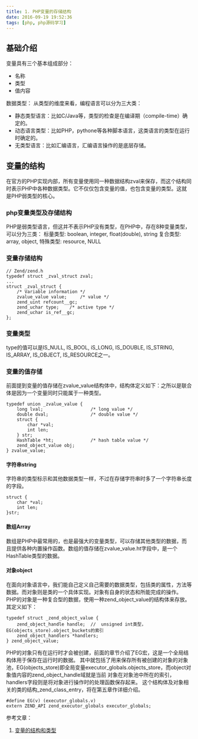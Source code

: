 ```yaml
---
title: 1. PHP变量的存储结构
date: 2016-09-19 19:52:36
tags: [php, php源码学习]
---
```


## 基础介绍
变量具有三个基本组成部分：
+ 名称
+ 类型
+ 值内容

数据类型：
从类型的维度来看，编程语言可以分为三大类：
+ 静态类型语言：比如C/Java等，类型的检查是在编译期（compile-time）确定的。
+ 动态语言类型：比如PHP，pythone等各种脚本语言，这类语言的类型在运行时确定的。
+ 无类型语言：比如汇编语言，汇编语言操作的是底层存储。

## 变量的结构
在官方的PHP实现内部，所有变量使用同一种数据结构zval来保存，而这个结构同时表示PHP中各种数据类型。它不仅仅包含变量的值，也包含变量的类型。这就是PHP弱类型的核心。

### php变量类型及存储结构

PHP是弱类型语言，但这并不表示PHP没有类型，在PHP中，存在8种变量类型，可以分为三类：
标量类型: boolean, integer, float(double), string
复合类型: array, object,
特殊类型: resource, NULL

### 变量存储结构	
	
	// Zend/zend.h
	typedef struct _zval_struct zval;
	...
	struct _zval_struct {
	    /* Variable information */
	    zvalue_value value;     /* value */
	    zend_uint refcount__gc;
	    zend_uchar type;    /* active type */
	    zend_uchar is_ref__gc;
	};
	
### 变量类型
type的值可以是IS_NULL, IS_BOOL, iS_LONG, IS_DOUBLE, IS_STRING, IS_ARRAY, IS_OBJECT, IS_RESOURCE之一。

### 变量的值存储
前面提到变量的值存储在zvalue_value结构体中，结构体定义如下：之所以是联合体是因为一个变量同时只能属于一种类型。
	
	typedef union _zvalue_value {
	    long lval;                  /* long value */
	    double dval;                /* double value */
	    struct {
	        char *val;
	        int len;
	    } str;
	    HashTable *ht;              /* hash table value */
	    zend_object_value obj;
	} zvalue_value;
	
#### 字符串string
字符串的类型标示和其他数据类型一样，不过在存储字符串时多了一个字符串长度的字段。

	struct {
		char *val;
		int len;
	}str;

#### 数组Array

数组是PHP中最常用的，也是最强大的变量类型，可以存储其他类型的数据，而且提供各种内置操作函数。数组的值存储在zvalue_value.ht字段中，是一个HashTable类型的数据。

#### 对象object

在面向对象语言中，我们能自己定义自己需要的数据类型，包括类的属性，方法等数据。而对象则是类的一个具体实现。对象有自身的状态和所能完成的操作。
PHP的对象是一种复合型的数据，使用一种zend_object_value的结构体来存放。其定义如下：

	typedef struct _zend_object_value {
    	zend_object_handle handle;  //  unsigned int类型，EG(objects_store).object_buckets的索引
    	zend_object_handlers *handlers;
	} zend_object_value;
	
PHP的对象只有在运行时才会被创建，前面的章节介绍了EG宏，这是一个全局结构体用于保存在运行时的数据。 其中就包括了用来保存所有被创建的对象的对象池，EG(objects_store)即全局变量executor_globals.objects_store，而object对象值内容的zend_object_handle域就是当前 对象在对象池中所在的索引，handlers字段则是将对象进行操作时的处理函数保存起来。 这个结构体及对象相关的类的结构_zend_class_entry，将在第五章作详细介绍。

	#define EG(v) (executor_globals.v)
	extern ZEND_API zend_executor_globals executor_globals;
	


参考文章：
1. [变量的结构和类型](http://www.php-internals.com/book/?p=chapt03/03-01-00-variables-structure)

